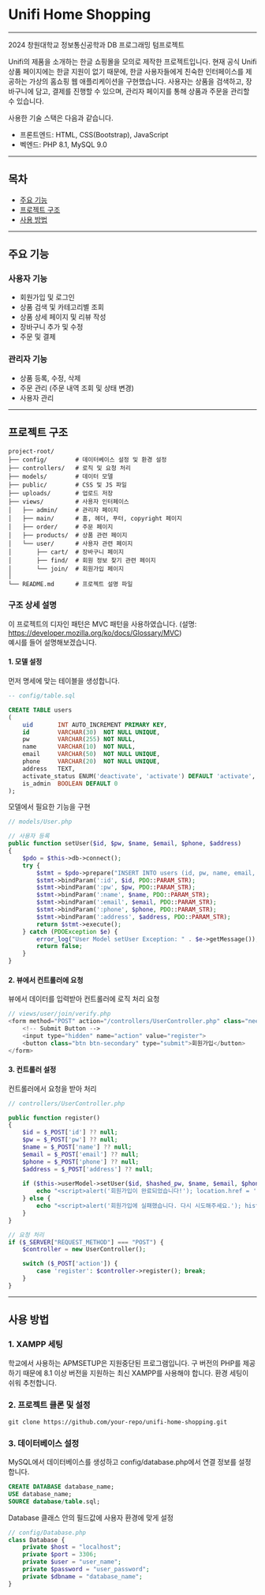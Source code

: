 # Unifi Home Shopping
<hr>
2024 창원대학교 정보통신공학과 DB 프로그래밍 텀프로젝트

Unifi의 제품을 소개하는 한글 쇼핑몰을 모의로 제작한 프로젝트입니다. 
현재 공식 Unifi 상품 페이지에는 한글 지원이 없기 때문에, 한글 사용자들에게 친숙한 인터페이스를 제공하는 가상의 홈쇼핑 웹 애플리케이션을 구현했습니다.
사용자는 상품을 검색하고, 장바구니에 담고, 결제를 진행할 수 있으며, 관리자 페이지를 통해 상품과 주문을 관리할 수 있습니다.

사용한 기술 스택은 다음과 같습니다.
- 프론트엔드: HTML, CSS(Bootstrap), JavaScript
- 벡엔드: PHP 8.1, MySQL 9.0
<hr>

## 목차

- [주요 기능](#주요-기능)<br>
- [프로젝트 구조](#프로젝트-구조)<br>
- [사용 방법](#사용-방법)

<hr>

## 주요 기능
### 사용자 기능
- 회원가입 및 로그인
- 상품 검색 및 카테고리별 조회
- 상품 상세 페이지 및 리뷰 작성
- 장바구니 추가 및 수정
- 주문 및 결제
### 관리자 기능
- 상품 등록, 수정, 삭제
- 주문 관리 (주문 내역 조회 및 상태 변경)
- 사용자 관리
<hr>

## 프로젝트 구조
```
project-root/
├── config/        # 데이터베이스 설정 및 환경 설정
├── controllers/   # 로직 및 요청 처리
├── models/        # 데이터 모델
├── public/        # CSS 및 JS 파일
├── uploads/       # 업로드 저장
├── views/         # 사용자 인터페이스
│   ├── admin/     # 관리자 페이지
│   ├── main/      # 홈, 헤더, 푸터, copyright 페이지
│   ├── order/     # 주문 페이지
│   ├── products/  # 상품 관련 페이지
│   └── user/      # 사용자 관련 페이지
│       ├── cart/  # 장바구니 페이지
│       ├── find/  # 회원 정보 찾기 관련 페이지
│       └── join/  # 회원가입 페이지
│
└── README.md      # 프로젝트 설명 파일
```
### 구조 상세 설명
이 프로젝트의 디자인 패턴은 MVC 패턴을 사용하였습니다. (설명: https://developer.mozilla.org/ko/docs/Glossary/MVC)<br>
예시를 들어 설명해보겠습니다.
#### 1. 모델 설정
먼저 명세에 맞는 테이블을 생성합니다.
```sql
-- config/table.sql

CREATE TABLE users
(
    uid       INT AUTO_INCREMENT PRIMARY KEY,
    id        VARCHAR(30)  NOT NULL UNIQUE,
    pw        VARCHAR(255) NOT NULL,
    name      VARCHAR(10)  NOT NULL,
    email     VARCHAR(50)  NOT NULL UNIQUE,
    phone     VARCHAR(20)  NOT NULL UNIQUE,
    address   TEXT,
    activate_status ENUM('deactivate', 'activate') DEFAULT 'activate',
    is_admin  BOOLEAN DEFAULT 0
);
```
모델에서 필요한 기능을 구현
```php
// models/User.php

// 사용자 등록
public function setUser($id, $pw, $name, $email, $phone, $address)
{
    $pdo = $this->db->connect();
    try {
        $stmt = $pdo->prepare("INSERT INTO users (id, pw, name, email, phone, address) VALUES (:id, :pw, :name, :email, :phone, :address)");
        $stmt->bindParam(':id', $id, PDO::PARAM_STR);
        $stmt->bindParam(':pw', $pw, PDO::PARAM_STR);
        $stmt->bindParam(':name', $name, PDO::PARAM_STR);
        $stmt->bindParam(':email', $email, PDO::PARAM_STR);
        $stmt->bindParam(':phone', $phone, PDO::PARAM_STR);
        $stmt->bindParam(':address', $address, PDO::PARAM_STR);
        return $stmt->execute();
    } catch (PDOException $e) {
        error_log("User Model setUser Exception: " . $e->getMessage());
        return false;
    }
}
```
#### 2. 뷰에서 컨트롤러에 요청
뷰에서 데이터를 입력받아 컨트롤러에 로직 처리 요청
```php
// views/user/join/verify.php
<form method="POST" action="/controllers/UserController.php" class="needs-validation" novalidate>
    <!-- Submit Button -->
    <input type="hidden" name="action" value="register">
    <button class="btn btn-secondary" type="submit">회원가입</button>
</form>
```
#### 3. 컨트롤러 설정
컨트롤러에서 요청을 받아 처리
```php
// controllers/UserController.php

public function register()
{
    $id = $_POST['id'] ?? null;
    $pw = $_POST['pw'] ?? null;
    $name = $_POST['name'] ?? null;
    $email = $_POST['email'] ?? null;
    $phone = $_POST['phone'] ?? null;
    $address = $_POST['address'] ?? null;
    
    if ($this->userModel->setUser($id, $hashed_pw, $name, $email, $phone, $address)) {
        echo "<script>alert('회원가입이 완료되었습니다!'); location.href = '/views/user/login.php';</script>";
    } else {
        echo "<script>alert('회원가입에 실패했습니다. 다시 시도해주세요.'); history.back();</script>";
    }
}

// 요청 처리
if ($_SERVER["REQUEST_METHOD"] === "POST") {
    $controller = new UserController();

    switch ($_POST['action']) {
        case 'register': $controller->register(); break;
    }
}
```
<hr>

## 사용 방법
### 1. XAMPP 세팅
학교에서 사용하는 APMSETUP은 지원중단된 프로그램입니다.
구 버전의 PHP를 제공하기 때문에 8.1 이상 버전을 지원하는 최신 XAMPP를 사용해야 합니다.
환경 세팅이 쉬워 추천합니다.

### 2. 프로젝트 클론 및 설정
```
git clone https://github.com/your-repo/unifi-home-shopping.git
```

### 3. 데이터베이스 설정
MySQL에서 데이터베이스를 생성하고 config/database.php에서 연결 정보를 설정합니다.
```sql
CREATE DATABASE database_name;
USE database_name;
SOURCE database/table.sql;
```
Database 클래스 안의 필드값에 사용자 환경에 맞게 설정
```php
// config/Database.php
class Database {
    private $host = "localhost";
    private $port = 3306;
    private $user = "user_name";
    private $password = "user_password";
    private $dbname = "database_name";
}
```










